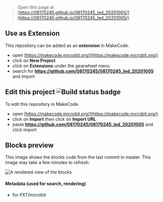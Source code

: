 
> Open this page at [https://08170245.github.io/08170245_led_20201005/](https://08170245.github.io/08170245_led_20201005/)

## Use as Extension

This repository can be added as an **extension** in MakeCode.

* open [https://makecode.microbit.org/](https://makecode.microbit.org/)
* click on **New Project**
* click on **Extensions** under the gearwheel menu
* search for **https://github.com/08170245/08170245_led_20201005** and import

## Edit this project ![Build status badge](https://github.com/08170245/08170245_led_20201005/workflows/MakeCode/badge.svg)

To edit this repository in MakeCode.

* open [https://makecode.microbit.org/](https://makecode.microbit.org/)
* click on **Import** then click on **Import URL**
* paste **https://github.com/08170245/08170245_led_20201005** and click import

## Blocks preview

This image shows the blocks code from the last commit in master.
This image may take a few minutes to refresh.

![A rendered view of the blocks](https://github.com/08170245/08170245_led_20201005/raw/master/.github/makecode/blocks.png)

#### Metadata (used for search, rendering)

* for PXT/microbit
<script src="https://makecode.com/gh-pages-embed.js"></script><script>makeCodeRender("{{ site.makecode.home_url }}", "{{ site.github.owner_name }}/{{ site.github.repository_name }}");</script>

